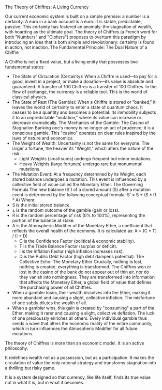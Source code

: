 The Theory of Chiffres: A Living Currency

Our current economic system is built on a simple premise: a number is a certainty. A euro in a bank account is a euro. It is stable, predictable, passive. This certainty has fostered an anomaly: the stagnation of wealth, with hoarding as the ultimate goal.
The theory of Chiffres (a French word for both "Numbers" and "Ciphers") proposes to overturn this paradigm by introducing an idea that is both simple and revolutionary: certainty is found in action, not inaction.
The Fundamental Principle: The Dual Nature of a Chiffre

A Chiffre is not a fixed value, but a living entity that possesses two fundamental states:
 * The State of Circulation (Certainty): When a Chiffre is used—to pay for a good, invest in a project, or make a donation—its value is absolute and guaranteed. A transfer of 100 Chiffres is a transfer of 100 Chiffres. In the flow of exchange, the currency is a reliable tool. This is the world of classical physics.
 * The State of Rest (The Gamble): When a Chiffre is stored or "banked," it leaves the world of certainty to enter a state of quantum chaos. It ceases to be a quantity and becomes a potential. Its immobility subjects it to an unpredictable "mutation," where its value can increase or decrease dramatically.
The Mechanics of the Gamble: The Casino of Stagnation
Banking one's money is no longer an act of prudence; it is a conscious gamble. This "casino" operates on clear rules inspired by the laws of nature and economics:
 * The Weight of Wealth: Uncertainty is not the same for everyone. The larger a fortune, the heavier its "Weight," which alters the nature of the risk.
   * Light Weights (small sums) undergo frequent but minor mutations.
   * Heavy Weights (large fortunes) undergo rare but monumental mutations.
 * The Mutation Event: At a frequency determined by its Weight, each stored balance undergoes a mutation. This event is influenced by a collective field of value called the Monetary Ether.
The Governing Formula
The new balance (S') of a stored amount (S) after a mutation event is determined by the following conceptual formula:
S' = S ± (S * R * A)
Where:
 * S is the initial stored balance.
 * ± is the random outcome of the gamble (gain or loss).
 * R is the random percentage of risk (0% to 100%), representing the portion of the balance at stake.
 * A is the Atmospheric Modifier of the Monetary Ether, a coefficient that reflects the overall health of the economy. It is calculated as:
   A = (C * T) / (I + D)
   * C is the Confidence Factor (political & economic stability).
   * T is the Trade Balance Factor (surplus or deficit).
   * I is the Inflation Factor (high inflation increases risk).
   * D is the Public Debt Factor (high debt dampens potential).
The Collective Echo: The Monetary Ether
Crucially, nothing is lost, nothing is created, everything is transformed. The Chiffres won or lost in the casino of the bank do not appear out of thin air, nor do they vanish into nothingness.
They are transformed into information that affects the Monetary Ether, a global field of value that defines the purchasing power of all Chiffres.
 * When a gambler loses, their wealth dissolves into the Ether, making it more abundant and causing a slight, collective inflation. The misfortune of one subtly dilutes the wealth of all.
 * When a gambler wins, this gain is created by "consuming" a part of the Ether, making it rarer and causing a slight, collective deflation. The luck of one precioussly enriches all others.
Every individual gamble thus sends a wave that alters the economic reality of the entire community, which in turn influences the Atmospheric Modifier for all future mutations.

The theory of Chiffres is more than an economic model. It is an active philosophy. 

It redefines wealth not as a possession, but as a participation. It makes the circulation of value the only rational strategy and transforms stagnation into a thrilling but risky game. 

It is a system designed so that currency, like life itself, finds its true value not in what it is, but in what it becomes.
